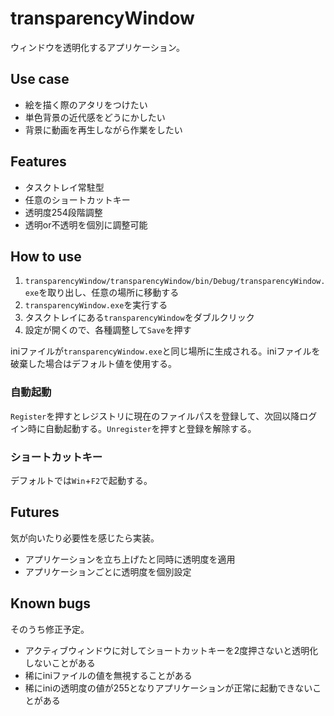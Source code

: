 # transparencyWindow

ウィンドウを透明化するアプリケーション。

## Use case

- 絵を描く際のアタリをつけたい
- 単色背景の近代感をどうにかしたい
- 背景に動画を再生しながら作業をしたい

## Features

- タスクトレイ常駐型
- 任意のショートカットキー
- 透明度254段階調整
- 透明or不透明を個別に調整可能

## How to use

1. `transparencyWindow/transparencyWindow/bin/Debug/transparencyWindow.exe`を取り出し、任意の場所に移動する
2. `transparencyWindow.exe`を実行する
3. タスクトレイにある`transparencyWindow`をダブルクリック
4. 設定が開くので、各種調整して`Save`を押す

iniファイルが`transparencyWindow.exe`と同じ場所に生成される。iniファイルを破棄した場合はデフォルト値を使用する。

### 自動起動

`Register`を押すとレジストリに現在のファイルパスを登録して、次回以降ログイン時に自動起動する。`Unregister`を押すと登録を解除する。

### ショートカットキー

デフォルトでは`Win`+`F2`で起動する。

## Futures

気が向いたり必要性を感じたら実装。

- アプリケーションを立ち上げたと同時に透明度を適用
- アプリケーションごとに透明度を個別設定

## Known bugs

そのうち修正予定。

- アクティブウィンドウに対してショートカットキーを2度押さないと透明化しないことがある
- 稀にiniファイルの値を無視することがある
- 稀にiniの透明度の値が255となりアプリケーションが正常に起動できないことがある

